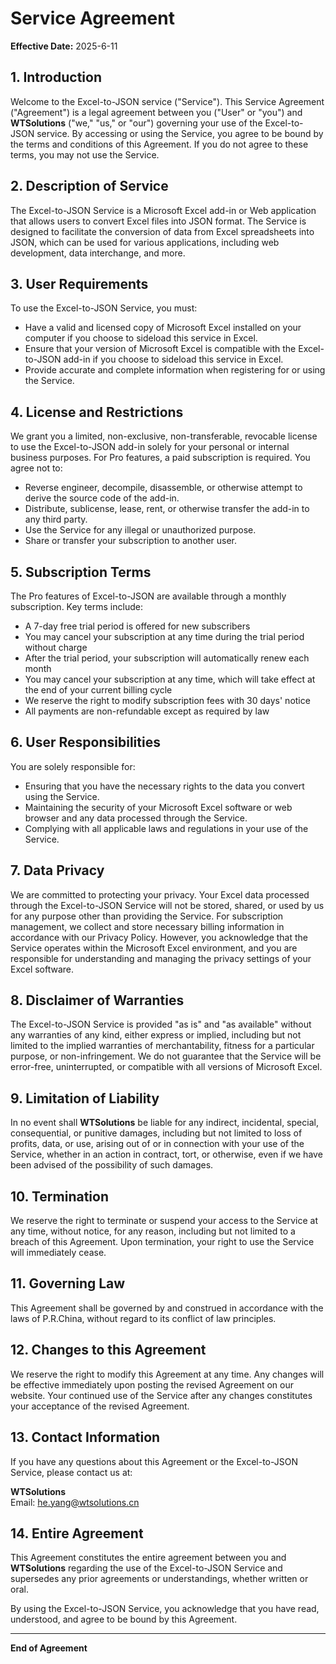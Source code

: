 # Service Agreement

**Effective Date:** 2025-6-11

## 1. Introduction

Welcome to the Excel-to-JSON service ("Service"). This Service Agreement ("Agreement") is a legal agreement between you ("User" or "you") and **WTSolutions** ("we," "us," or "our") governing your use of the Excel-to-JSON service. By accessing or using the Service, you agree to be bound by the terms and conditions of this Agreement. If you do not agree to these terms, you may not use the Service.

## 2. Description of Service

The Excel-to-JSON Service is a Microsoft Excel add-in or Web application that allows users to convert Excel files into JSON format. The Service is designed to facilitate the conversion of data from Excel spreadsheets into JSON, which can be used for various applications, including web development, data interchange, and more.

## 3. User Requirements

To use the Excel-to-JSON Service, you must:
- Have a valid and licensed copy of Microsoft Excel installed on your computer if you choose to sideload this service in Excel.
- Ensure that your version of Microsoft Excel is compatible with the Excel-to-JSON add-in if you choose to sideload this service in Excel.
- Provide accurate and complete information when registering for or using the Service.

<script async src="https://pagead2.googlesyndication.com/pagead/js/adsbygoogle.js?client=ca-pub-8772217510669640"
     crossorigin="anonymous"></script>
<ins class="adsbygoogle"
     style="display:block; text-align:center;"
     data-ad-layout="in-article"
     data-ad-format="fluid"
     data-ad-client="ca-pub-8772217510669640"
     data-ad-slot="2653271427"></ins>
<script>
     (adsbygoogle = window.adsbygoogle || []).push({});
</script>

## 4. License and Restrictions

We grant you a limited, non-exclusive, non-transferable, revocable license to use the Excel-to-JSON add-in solely for your personal or internal business purposes. For Pro features, a paid subscription is required. You agree not to:
- Reverse engineer, decompile, disassemble, or otherwise attempt to derive the source code of the add-in.
- Distribute, sublicense, lease, rent, or otherwise transfer the add-in to any third party.
- Use the Service for any illegal or unauthorized purpose.
- Share or transfer your subscription to another user.

## 5. Subscription Terms

The Pro features of Excel-to-JSON are available through a monthly subscription. Key terms include:
- A 7-day free trial period is offered for new subscribers
- You may cancel your subscription at any time during the trial period without charge
- After the trial period, your subscription will automatically renew each month
- You may cancel your subscription at any time, which will take effect at the end of your current billing cycle
- We reserve the right to modify subscription fees with 30 days' notice
- All payments are non-refundable except as required by law

## 6. User Responsibilities

You are solely responsible for:
- Ensuring that you have the necessary rights to the data you convert using the Service.
- Maintaining the security of your Microsoft Excel software or web browser and any data processed through the Service.
- Complying with all applicable laws and regulations in your use of the Service.

## 7. Data Privacy

We are committed to protecting your privacy. Your Excel data processed through the Excel-to-JSON Service will not be stored, shared, or used by us for any purpose other than providing the Service. For subscription management, we collect and store necessary billing information in accordance with our Privacy Policy. However, you acknowledge that the Service operates within the Microsoft Excel environment, and you are responsible for understanding and managing the privacy settings of your Excel software.

## 8. Disclaimer of Warranties

The Excel-to-JSON Service is provided "as is" and "as available" without any warranties of any kind, either express or implied, including but not limited to the implied warranties of merchantability, fitness for a particular purpose, or non-infringement. We do not guarantee that the Service will be error-free, uninterrupted, or compatible with all versions of Microsoft Excel.

## 9. Limitation of Liability

In no event shall **WTSolutions** be liable for any indirect, incidental, special, consequential, or punitive damages, including but not limited to loss of profits, data, or use, arising out of or in connection with your use of the Service, whether in an action in contract, tort, or otherwise, even if we have been advised of the possibility of such damages.

## 10. Termination

We reserve the right to terminate or suspend your access to the Service at any time, without notice, for any reason, including but not limited to a breach of this Agreement. Upon termination, your right to use the Service will immediately cease.

## 11. Governing Law

This Agreement shall be governed by and construed in accordance with the laws of P.R.China, without regard to its conflict of law principles.

## 12. Changes to this Agreement

We reserve the right to modify this Agreement at any time. Any changes will be effective immediately upon posting the revised Agreement on our website. Your continued use of the Service after any changes constitutes your acceptance of the revised Agreement.

## 13. Contact Information

If you have any questions about this Agreement or the Excel-to-JSON Service, please contact us at:

**WTSolutions**  
Email: [he.yang@wtsolutions.cn](mailto:he.yang@wtsolutions.cn)  

## 14. Entire Agreement

This Agreement constitutes the entire agreement between you and **WTSolutions** regarding the use of the Excel-to-JSON Service and supersedes any prior agreements or understandings, whether written or oral.

By using the Excel-to-JSON Service, you acknowledge that you have read, understood, and agree to be bound by this Agreement.

---

**End of Agreement**